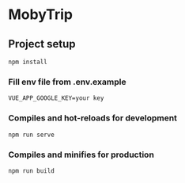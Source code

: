 # MobyTrip

## Project setup
```
npm install
```

### Fill env file from .env.example
```
VUE_APP_GOOGLE_KEY=your key
```

### Compiles and hot-reloads for development
```
npm run serve
```

### Compiles and minifies for production
```
npm run build
```
